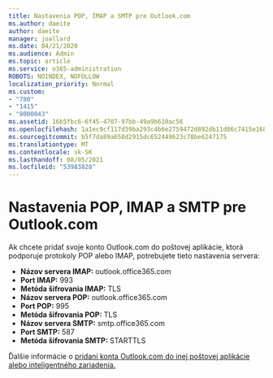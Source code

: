 ```yaml
---
title: Nastavenia POP, IMAP a SMTP pre Outlook.com
ms.author: daeite
author: daeite
manager: joallard
ms.date: 04/21/2020
ms.audience: Admin
ms.topic: article
ms.service: o365-administration
ROBOTS: NOINDEX, NOFOLLOW
localization_priority: Normal
ms.custom:
- "780"
- "1415"
- "8000043"
ms.assetid: 16b5fbc6-6f45-4707-97bb-49a9b610ac56
ms.openlocfilehash: 1a1ec9cf117d39ba293c4b6e2759472d892db11d86c7415e1689027aa8a728ba
ms.sourcegitcommit: b5f7da89a650d2915dc652449623c78be6247175
ms.translationtype: MT
ms.contentlocale: sk-SK
ms.lasthandoff: 08/05/2021
ms.locfileid: "53983828"
---
```

# <a name="pop-imap-and-smtp-settings-for-outlookcom"></a>Nastavenia POP, IMAP a SMTP pre Outlook.com

Ak chcete pridať svoje konto Outlook.com do poštovej aplikácie, ktorá podporuje protokoly POP alebo IMAP, potrebujete tieto nastavenia servera:
  
- **Názov servera IMAP:** outlook.office365.com
- **Port IMAP:** 993
- **Metóda šifrovania IMAP:** TLS
- **Názov servera POP:** outlook.office365.com  
- **Port POP:** 995  
- **Metóda šifrovania POP:** TLS  
- **Názov servera SMTP:** smtp.office365.com
- **Port SMTP:** 587
- **Metóda šifrovania SMTP:** STARTTLS

Ďalšie informácie o [pridaní konta Outlook.com do inej poštovej aplikácie alebo inteligentného zariadenia.](https://support.office.com/article/73f3b178-0009-41ae-aab1-87b80fa94970?wt.mc_id=Office_Outlook_com_Alchemy)